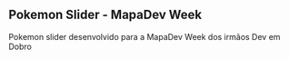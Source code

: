 ## Pokemon Slider - MapaDev Week
Pokemon slider desenvolvido para a MapaDev Week dos irmãos Dev em Dobro
